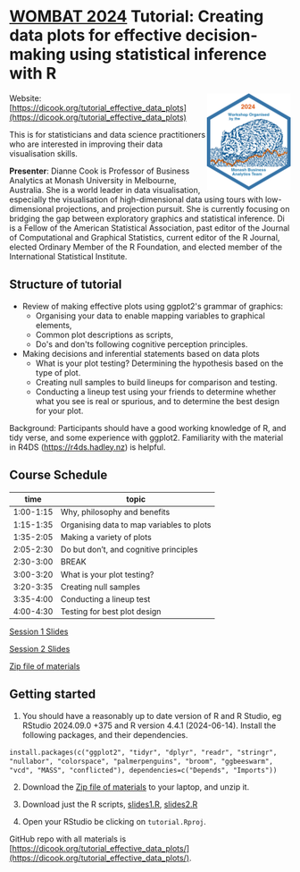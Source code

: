 # [WOMBAT 2024](https://wombat2024.numbat.space) Tutorial: Creating data plots for effective decision-making using statistical inference with R 

<img src="wombat-2024.png" align="right" width="150" />

Website: [https://dicook.org/tutorial_effective_data_plots](https://dicook.org/tutorial_effective_data_plots)

This is for statisticians and data science practitioners who are interested in improving their data visualisation skills. 

**Presenter**: Dianne Cook is Professor of Business Analytics at Monash University in Melbourne, Australia.  She is a world leader in data visualisation, especially the visualisation of high-dimensional data using tours with low-dimensional projections, and projection pursuit.  She is currently focusing on bridging the gap between exploratory graphics and statistical inference.  Di is a Fellow of the American Statistical Association, past editor of the Journal of Computational and Graphical Statistics, current editor of the R Journal, elected Ordinary Member of the R Foundation, and elected member of the International Statistical Institute.

## Structure of tutorial

- Review of making effective plots using ggplot2's grammar of graphics:
    - Organising your data to enable mapping variables to graphical elements, 
    - Common plot descriptions as scripts,
    - Do's and don'ts following cognitive perception principles.
- Making decisions and inferential statements based on data plots
    - What is your plot testing? Determining the hypothesis based on the type of plot.
    - Creating null samples to build lineups for comparison and testing.
    - Conducting a lineup test using your friends to determine whether what you see is real or spurious, and to determine the best design for your plot.

Background: Participants should have a good working knowledge of R, and tidy verse, and some experience with ggplot2. Familiarity with the material in R4DS (https://r4ds.hadley.nz) is helpful.

## Course Schedule

| time | topic |
|------|-------|
|1:00-1:15|	Why, philosophy and benefits|
|1:15-1:35|	Organising data to map variables to plots|
|1:35-2:05|	Making a variety of plots|
|2:05-2:30|	Do but don’t, and cognitive principles|
|2:30-3:00|	BREAK|
|3:00-3:20|	What is your plot testing?|
|3:20-3:35|	Creating null samples|
|3:35-4:00|	Conducting a lineup test|
|4:00-4:30|	Testing for best plot design|

[Session 1 Slides](https://dicook.org/tutorial_effective_data_plots/slides1.html)

[Session 2 Slides](https://dicook.org/tutorial_effective_data_plots/slides2.html)

[Zip file of materials](https://dicook.org/tutorial_effective_data_plots/tutorial.zip)

## Getting started

1. You should have a reasonably up to date version of R and R Studio, eg RStudio 2024.09.0 +375 and R version 4.4.1 (2024-06-14). Install the following packages, and their dependencies.

```
install.packages(c("ggplot2", "tidyr", "dplyr", "readr", "stringr", "nullabor", "colorspace", "palmerpenguins", "broom", "ggbeeswarm", "vcd", "MASS", "conflicted"), dependencies=c("Depends", "Imports"))
```

2. Download the [Zip file of materials](https://dicook.org/tutorial_effective_data_plots/tutorial.zip) to your laptop, and unzip it. 

3. Download just the R scripts, [slides1.R](https://dicook.org/tutorial_effective_data_plots/slides1.R), [slides2.R](https://statsocaus.github.io/tutorial_effective_data_plots/slides2.R)

4. Open your RStudio be clicking on `tutorial.Rproj`. 

GitHub repo with all materials is 
[https://dicook.org/tutorial_effective_data_plots/](https://dicook.org/tutorial_effective_data_plots/).

